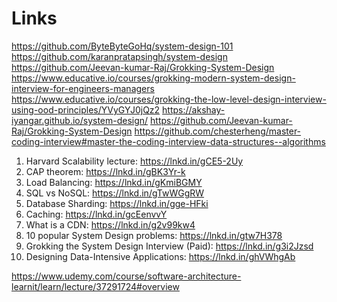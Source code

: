 # Links

<https://github.com/ByteByteGoHq/system-design-101>
<https://github.com/karanpratapsingh/system-design>
<https://github.com/Jeevan-kumar-Raj/Grokking-System-Design>
<https://www.educative.io/courses/grokking-modern-system-design-interview-for-engineers-managers>
<https://www.educative.io/courses/grokking-the-low-level-design-interview-using-ood-principles/YVyGYJ0jQz2>
<https://akshay-iyangar.github.io/system-design/>
<https://github.com/Jeevan-kumar-Raj/Grokking-System-Design>
<https://github.com/chesterheng/master-coding-interview#master-the-coding-interview-data-structures--algorithms>

1. Harvard Scalability lecture: <https://lnkd.in/gCE5-2Uy>
2. CAP theorem: <https://lnkd.in/gBK3Yr-k>
3. Load Balancing: <https://lnkd.in/gKmiBGMY>
4. SQL vs NoSQL: <https://lnkd.in/gTwWGgRW>
5. Database Sharding: <https://lnkd.in/gge-HFki>
6. Caching: <https://lnkd.in/gcEenvvY>
7. What is a CDN: <https://lnkd.in/g2v99kw4>
8. 10 popular System Design problems: <https://lnkd.in/gtw7H378>
9. Grokking the System Design Interview (Paid): <https://lnkd.in/g3i2Jzsd>
10. Designing Data-Intensive Applications: <https://lnkd.in/ghVWhgAb>

<https://www.udemy.com/course/software-architecture-learnit/learn/lecture/37291724#overview>
